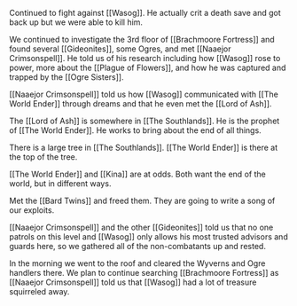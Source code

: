 Continued to fight against [[Wasog]]. He actually crit a death save and got back up but we were able to kill him.

We continued to investigate the 3rd floor of [[Brachmoore Fortress]] and found several [[Gideonites]], some Ogres, and met [[Naaejor Crimsonspell]]. He told us of his research including how [[Wasog]] rose to power, more about the [[Plague of Flowers]], and how he was captured and trapped by the [[Ogre Sisters]].

[[Naaejor Crimsonspell]] told us how [[Wasog]] communicated with [[The World Ender]] through dreams and that he even met the [[Lord of Ash]].

The [[Lord of Ash]] is somewhere in [[The Southlands]]. He is the prophet of [[The World Ender]]. He works to bring about the end of all things.

There is a large tree in [[The Southlands]]. [[The World Ender]] is there at the top of the tree.

[[The World Ender]] and [[Kina]] are at odds. Both want the end of the world, but in different ways.

Met the [[Bard Twins]] and freed them. They are going to write a song of our exploits.

[[Naaejor Crimsonspell]] and the other [[Gideonites]] told us that no one patrols on this level and [[Wasog]] only allows his most trusted advisors and guards here, so we gathered all of the non-combatants up and rested.

In the morning we went to the roof and cleared the Wyverns and Ogre handlers there. We plan to continue searching [[Brachmoore Fortress]] as [[Naaejor Crimsonspell]] told us that [[Wasog]] had a lot of treasure squirreled away.